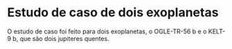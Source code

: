 # Estudo de caso de dois exoplanetas
 O estudo de caso foi feito para dois exoplanetas, o OGLE-TR-56 b e o KELT-9 b, que são dois jupiteres quentes. 
